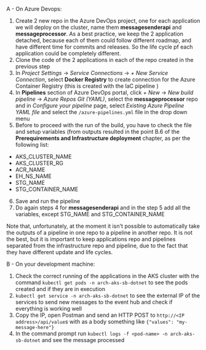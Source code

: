 A - On Azure Devops:
1. Create 2 new repo in the Azure DevOps project, one for each application we will deploy on the cluster, name them **messagesenderapi** and **messageprocessor**. As a best practice, we keep the 2 application detached, because each of them could follow different roadmap, and have different time for commits and releases. So the life cycle pf each application could be completely different. 
2. Clone the code of the 2 applications in each of the repo created in the previous step
3. In _Project Settings_ -> _Service Connections_ -> _+ New Service Connection_, select **Docker Registry** to create connection for the Azure Container Registry (this is created with the IaC pipeline <add link>)
4. In **Pipelines** section of Azure DevOps portal, click _+ New_ -> _New build pipeline_ -> _Azure Repos Git (YAML)_, select the **messageprocessor** repo and in _Configure your pipeline_ page, select _Existing Azure Pipeline YAML file_ and select the `/azure-pipelines.yml` file in the drop down menu
5. Before to proceed with the run of the build, you have to check the file and setup variables (from outputs resulted in the point B.6 of the **Prerequirements and Infrastructure deployment** chapter, as per the following list:
- AKS_CLUSTER_NAME
- AKS_CLUSTER_RG
- ACR_NAME
- EH_NS_NAME
- STG_NAME
- STG_CONTAINER_NAME
6. Save and run the pipeline
7. Do again steps 4 for **messagesenderapi** and in the step 5 add all the variables, except STG_NAME and STG_CONTAINER_NAME

Note that, unfortunately, at the moment it isn't possible to automatically take the outputs of a pipeline in one repo to a pipeline in another repo. It is not the best, but it is important to keep applications repo and pipelines separated from the infrastructure repo and pipeline, due to the fact that they have different update and life cycles.

B - On your development machine:
1. Check the correct running of the applications in the AKS cluster with the command `kubectl get pods -n arch-aks-sb-dotnet` to see the pods created and if they are in execution
2. `kubectl get service -n arch-aks-sb-dotnet` to see the external IP of the services to send new messages to the event hub and check if everything is working well
3. Copy the IP, open Postman and send an HTTP POST to `http://<IP address>/api/value`s with as a body something like `{"values": "my-message-here"}`
4. In the command prompt run `kubectl logs -f <pod-name> -n arch-aks-sb-dotnet` and see the message processed 
